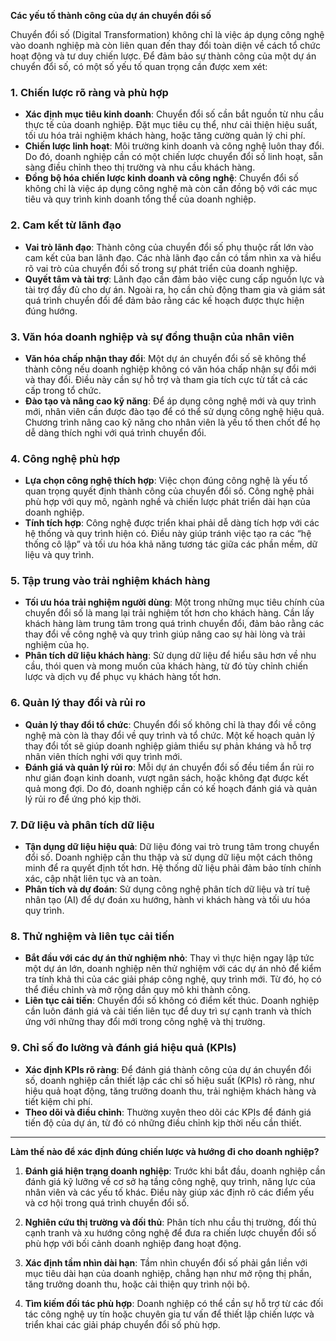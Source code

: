 **Các yếu tố thành công của dự án chuyển đổi số**

Chuyển đổi số (Digital Transformation) không chỉ là việc áp dụng công nghệ vào doanh nghiệp mà còn liên quan đến thay đổi toàn diện về cách tổ chức hoạt động và tư duy chiến lược. Để đảm bảo sự thành công của một dự án chuyển đổi số, có một số yếu tố quan trọng cần được xem xét:

### 1. **Chiến lược rõ ràng và phù hợp**
- **Xác định mục tiêu kinh doanh**: Chuyển đổi số cần bắt nguồn từ nhu cầu thực tế của doanh nghiệp. Đặt mục tiêu cụ thể, như cải thiện hiệu suất, tối ưu hóa trải nghiệm khách hàng, hoặc tăng cường quản lý chi phí.
- **Chiến lược linh hoạt**: Môi trường kinh doanh và công nghệ luôn thay đổi. Do đó, doanh nghiệp cần có một chiến lược chuyển đổi số linh hoạt, sẵn sàng điều chỉnh theo thị trường và nhu cầu khách hàng.
- **Đồng bộ hóa chiến lược kinh doanh và công nghệ**: Chuyển đổi số không chỉ là việc áp dụng công nghệ mà còn cần đồng bộ với các mục tiêu và quy trình kinh doanh tổng thể của doanh nghiệp.

### 2. **Cam kết từ lãnh đạo**
- **Vai trò lãnh đạo**: Thành công của chuyển đổi số phụ thuộc rất lớn vào cam kết của ban lãnh đạo. Các nhà lãnh đạo cần có tầm nhìn xa và hiểu rõ vai trò của chuyển đổi số trong sự phát triển của doanh nghiệp.
- **Quyết tâm và tài trợ**: Lãnh đạo cần đảm bảo việc cung cấp nguồn lực và tài trợ đầy đủ cho dự án. Ngoài ra, họ cần chủ động tham gia và giám sát quá trình chuyển đổi để đảm bảo rằng các kế hoạch được thực hiện đúng hướng.

### 3. **Văn hóa doanh nghiệp và sự đồng thuận của nhân viên**
- **Văn hóa chấp nhận thay đổi**: Một dự án chuyển đổi số sẽ không thể thành công nếu doanh nghiệp không có văn hóa chấp nhận sự đổi mới và thay đổi. Điều này cần sự hỗ trợ và tham gia tích cực từ tất cả các cấp trong tổ chức.
- **Đào tạo và nâng cao kỹ năng**: Để áp dụng công nghệ mới và quy trình mới, nhân viên cần được đào tạo để có thể sử dụng công nghệ hiệu quả. Chương trình nâng cao kỹ năng cho nhân viên là yếu tố then chốt để họ dễ dàng thích nghi với quá trình chuyển đổi.
  
### 4. **Công nghệ phù hợp**
- **Lựa chọn công nghệ thích hợp**: Việc chọn đúng công nghệ là yếu tố quan trọng quyết định thành công của chuyển đổi số. Công nghệ phải phù hợp với quy mô, ngành nghề và chiến lược phát triển dài hạn của doanh nghiệp.
- **Tính tích hợp**: Công nghệ được triển khai phải dễ dàng tích hợp với các hệ thống và quy trình hiện có. Điều này giúp tránh việc tạo ra các “hệ thống cô lập” và tối ưu hóa khả năng tương tác giữa các phần mềm, dữ liệu và quy trình.

### 5. **Tập trung vào trải nghiệm khách hàng**
- **Tối ưu hóa trải nghiệm người dùng**: Một trong những mục tiêu chính của chuyển đổi số là mang lại trải nghiệm tốt hơn cho khách hàng. Cần lấy khách hàng làm trung tâm trong quá trình chuyển đổi, đảm bảo rằng các thay đổi về công nghệ và quy trình giúp nâng cao sự hài lòng và trải nghiệm của họ.
- **Phân tích dữ liệu khách hàng**: Sử dụng dữ liệu để hiểu sâu hơn về nhu cầu, thói quen và mong muốn của khách hàng, từ đó tùy chỉnh chiến lược và dịch vụ để phục vụ khách hàng tốt hơn.

### 6. **Quản lý thay đổi và rủi ro**
- **Quản lý thay đổi tổ chức**: Chuyển đổi số không chỉ là thay đổi về công nghệ mà còn là thay đổi về quy trình và tổ chức. Một kế hoạch quản lý thay đổi tốt sẽ giúp doanh nghiệp giảm thiểu sự phản kháng và hỗ trợ nhân viên thích nghi với quy trình mới.
- **Đánh giá và quản lý rủi ro**: Mỗi dự án chuyển đổi số đều tiềm ẩn rủi ro như gián đoạn kinh doanh, vượt ngân sách, hoặc không đạt được kết quả mong đợi. Do đó, doanh nghiệp cần có kế hoạch đánh giá và quản lý rủi ro để ứng phó kịp thời.

### 7. **Dữ liệu và phân tích dữ liệu**
- **Tận dụng dữ liệu hiệu quả**: Dữ liệu đóng vai trò trung tâm trong chuyển đổi số. Doanh nghiệp cần thu thập và sử dụng dữ liệu một cách thông minh để ra quyết định tốt hơn. Hệ thống dữ liệu phải đảm bảo tính chính xác, cập nhật liên tục và an toàn.
- **Phân tích và dự đoán**: Sử dụng công nghệ phân tích dữ liệu và trí tuệ nhân tạo (AI) để dự đoán xu hướng, hành vi khách hàng và tối ưu hóa quy trình.

### 8. **Thử nghiệm và liên tục cải tiến**
- **Bắt đầu với các dự án thử nghiệm nhỏ**: Thay vì thực hiện ngay lập tức một dự án lớn, doanh nghiệp nên thử nghiệm với các dự án nhỏ để kiểm tra tính khả thi của các giải pháp công nghệ, quy trình mới. Từ đó, họ có thể điều chỉnh và mở rộng dần quy mô khi thành công.
- **Liên tục cải tiến**: Chuyển đổi số không có điểm kết thúc. Doanh nghiệp cần luôn đánh giá và cải tiến liên tục để duy trì sự cạnh tranh và thích ứng với những thay đổi mới trong công nghệ và thị trường.

### 9. **Chỉ số đo lường và đánh giá hiệu quả (KPIs)**
- **Xác định KPIs rõ ràng**: Để đánh giá thành công của dự án chuyển đổi số, doanh nghiệp cần thiết lập các chỉ số hiệu suất (KPIs) rõ ràng, như hiệu quả hoạt động, tăng trưởng doanh thu, trải nghiệm khách hàng và tiết kiệm chi phí.
- **Theo dõi và điều chỉnh**: Thường xuyên theo dõi các KPIs để đánh giá tiến độ của dự án, từ đó có những điều chỉnh kịp thời nếu cần thiết.

---

**Làm thế nào để xác định đúng chiến lược và hướng đi cho doanh nghiệp?**

1. **Đánh giá hiện trạng doanh nghiệp**: Trước khi bắt đầu, doanh nghiệp cần đánh giá kỹ lưỡng về cơ sở hạ tầng công nghệ, quy trình, năng lực của nhân viên và các yếu tố khác. Điều này giúp xác định rõ các điểm yếu và cơ hội trong quá trình chuyển đổi số.
   
2. **Nghiên cứu thị trường và đối thủ**: Phân tích nhu cầu thị trường, đối thủ cạnh tranh và xu hướng công nghệ để đưa ra chiến lược chuyển đổi số phù hợp với bối cảnh doanh nghiệp đang hoạt động.

3. **Xác định tầm nhìn dài hạn**: Tầm nhìn chuyển đổi số phải gắn liền với mục tiêu dài hạn của doanh nghiệp, chẳng hạn như mở rộng thị phần, tăng trưởng doanh thu, hoặc cải thiện quy trình nội bộ.

4. **Tìm kiếm đối tác phù hợp**: Doanh nghiệp có thể cần sự hỗ trợ từ các đối tác công nghệ uy tín hoặc chuyên gia tư vấn để thiết lập chiến lược và triển khai các giải pháp chuyển đổi số phù hợp.
